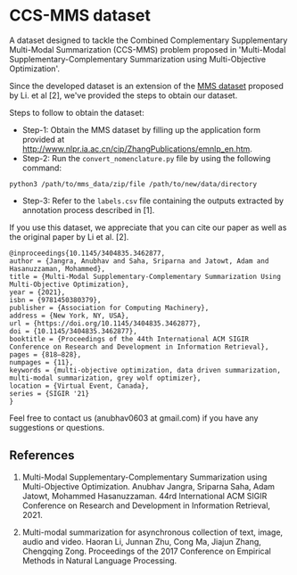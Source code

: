 # CCS-MMS dataset
A dataset designed to tackle the Combined Complementary Supplementary Multi-Modal Summarization (CCS-MMS) problem proposed in 'Multi-Modal Supplementary-Complementary Summarization using Multi-Objective Optimization'.

Since the developed dataset is an extension of the [MMS dataset](http://www.nlpr.ia.ac.cn/cip/ZhangPublications/emnlp_en.htm) proposed by Li. et al [2], we've provided the steps to obtain our dataset.

Steps to follow to obtain the dataset:
* Step-1: Obtain the MMS dataset by filling up the application form provided at http://www.nlpr.ia.ac.cn/cip/ZhangPublications/emnlp_en.htm.
* Step-2: Run the `convert_nomenclature.py` file by using the following command:
```
python3 /path/to/mms_data/zip/file /path/to/new/data/directory
```
* Step-3: Refer to the `labels.csv` file containing the outputs extracted by annotation process described in [1]. 

If you use this dataset, we appreciate that you can cite our paper as well as the original paper by Li et al. [2].
```
@inproceedings{10.1145/3404835.3462877,
author = {Jangra, Anubhav and Saha, Sriparna and Jatowt, Adam and Hasanuzzaman, Mohammed},
title = {Multi-Modal Supplementary-Complementary Summarization Using Multi-Objective Optimization},
year = {2021},
isbn = {9781450380379},
publisher = {Association for Computing Machinery},
address = {New York, NY, USA},
url = {https://doi.org/10.1145/3404835.3462877},
doi = {10.1145/3404835.3462877},
booktitle = {Proceedings of the 44th International ACM SIGIR Conference on Research and Development in Information Retrieval},
pages = {818–828},
numpages = {11},
keywords = {multi-objective optimization, data driven summarization, multi-modal summarization, grey wolf optimizer},
location = {Virtual Event, Canada},
series = {SIGIR '21}
}

```

Feel free to contact us (anubhav0603 at gmail.com) if you have any suggestions or questions.


## References
1. Multi-Modal Supplementary-Complementary Summarization using Multi-Objective Optimization. Anubhav Jangra, Sriparna Saha, Adam Jatowt, Mohammed Hasanuzzaman. 44rd International ACM SIGIR Conference on Research and Development in Information Retrieval, 2021.

2. Multi-modal summarization for asynchronous collection of text, image, audio and video. Haoran Li, Junnan Zhu, Cong Ma, Jiajun Zhang, Chengqing Zong. Proceedings of the 2017 Conference on Empirical Methods in Natural Language Processing. 

